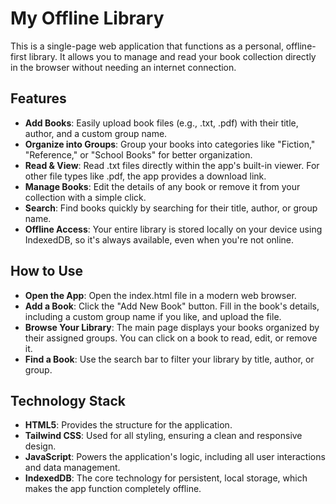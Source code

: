 # My Offline Library
This is a single-page web application that functions as a personal, offline-first library. It allows you to manage and read your book collection directly in the browser without needing an internet connection.

## Features
* **Add Books**: Easily upload book files (e.g., .txt, .pdf) with their title, author, and a custom group name.
* **Organize into Groups**: Group your books into categories like "Fiction," "Reference," or "School Books" for better organization.
* **Read & View**: Read .txt files directly within the app's built-in viewer. For other file types like .pdf, the app provides a download link.
* **Manage Books**: Edit the details of any book or remove it from your collection with a simple click.
* **Search**: Find books quickly by searching for their title, author, or group name.
* **Offline Access**: Your entire library is stored locally on your device using IndexedDB, so it's always available, even when you're not online.

## How to Use
* **Open the App**: Open the index.html file in a modern web browser.
* **Add a Book**: Click the "Add New Book" button. Fill in the book's details, including a custom group name if you like, and upload the file.
* **Browse Your Library**: The main page displays your books organized by their assigned groups. You can click on a book to read, edit, or remove it.
* **Find a Book**: Use the search bar to filter your library by title, author, or group.

## Technology Stack
* **HTML5**: Provides the structure for the application.
* **Tailwind CSS**: Used for all styling, ensuring a clean and responsive design.
* **JavaScript**: Powers the application's logic, including all user interactions and data management.
* **IndexedDB**: The core technology for persistent, local storage, which makes the app function completely offline.

